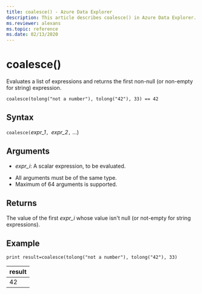 ```yaml
---
title: coalesce() - Azure Data Explorer
description: This article describes coalesce() in Azure Data Explorer.
ms.reviewer: alexans
ms.topic: reference
ms.date: 02/13/2020
---
```

# coalesce()

Evaluates a list of expressions and returns the first non-null (or non-empty for string) expression.

```kusto
coalesce(tolong("not a number"), tolong("42"), 33) == 42
```

## Syntax

`coalesce(`*expr_1*`, `*expr_2*`,` ...)

## Arguments

* *expr_i*: A scalar expression, to be evaluated.
- All arguments must be of the same type.
- Maximum of 64 arguments is supported.

## Returns

The value of the first *expr_i* whose value isn't null (or not-empty for string expressions).

## Example

<!-- csl: https://help.kusto.windows.net/Samples  -->
```kusto
print result=coalesce(tolong("not a number"), tolong("42"), 33)
```

|result|
|---|
|42|
